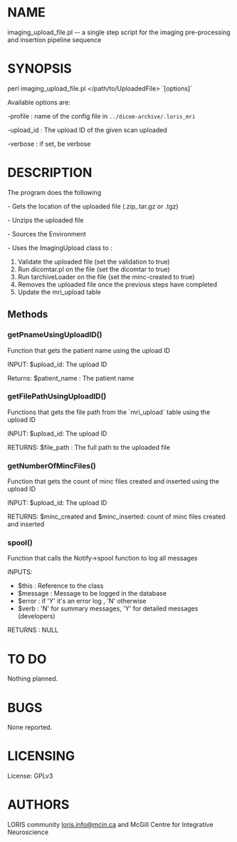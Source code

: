 # NAME

imaging\_upload\_file.pl -- a single step script for the imaging pre-processing
and insertion pipeline sequence

# SYNOPSIS

perl imaging\_upload\_file.pl &lt;/path/to/UploadedFile> \`\[options\]\`

Available options are:

\-profile      : name of the config file in
                `../dicom-archive/.loris_mri`

\-upload\_id    : The upload ID of the given scan uploaded

\-verbose      : if set, be verbose

# DESCRIPTION

The program does the following

\- Gets the location of the uploaded file (.zip,.tar.gz or .tgz)

\- Unzips the uploaded file

\- Sources the Environment

\- Uses the ImagingUpload class to :
   1) Validate the uploaded file   (set the validation to true)
   2) Run dicomtar.pl on the file  (set the dicomtar to true)
   3) Run tarchiveLoader on the file (set the minc-created to true)
   4) Removes the uploaded file once the previous steps have completed
   5) Update the mri\_upload table

## Methods

### getPnameUsingUploadID()

Function that gets the patient name using the upload ID

INPUT: $upload\_id: The upload ID

Returns: $patient\_name : The patient name

### getFilePathUsingUploadID()

Functions that gets the file path from the \`mri\_upload\` table using the upload
ID

INPUT:  $upload\_id: The upload ID

RETURNS: $file\_path : The full path to the uploaded file

### getNumberOfMincFiles()

Function that gets the count of minc files created and inserted using the
upload ID

INPUT:  $upload\_id: The upload ID

RETURNS: $minc\_created and $minc\_inserted: count of minc files created and
inserted

### spool()

Function that calls the Notify->spool function to log all messages

INPUTS:
 - $this      : Reference to the class
 - $message   : Message to be logged in the database
 - $error     : if 'Y' it's an error log , 'N' otherwise
 - $verb      : 'N' for summary messages, 
                'Y' for detailed messages (developers)

RETURNS    : NULL

# TO DO

Nothing planned.

# BUGS

None reported.

# LICENSING

License: GPLv3

# AUTHORS

LORIS community <loris.info@mcin.ca> and McGill Centre for Integrative
Neuroscience
